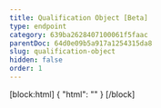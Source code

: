 ```yaml
---
title: Qualification Object [Beta]
type: endpoint
category: 639ba2628407100061f5faac
parentDoc: 64d0e09b5a917a1254315da8
slug: qualification-object
hidden: false
order: 1
---
```


[block:html]
{
  "html": "<style>\n[title=\"Toggle library\"] { \n  display: none; }\n.LanguagePicker-divider { \n  display: none; }\n.Playground-section3VTXuaYZivJK > .APISectionHeader3LN_-QIR0m7x {\n  display: none; }\n.LanguagePicker-languages1qVVo_v6AlP9 {\n  display: none; }\n.headline-container-article-info2GaOf2jMpV0r {\n  display: none; }\n.APISectionHeader3LN_-QIR0m7x {\n  display: none; }\n.APIResponseSchemaPicker-label3XMQ9E-slNcS {\n  display: none; }\n.PlaygroundC7DInM9NFvBg {\n  display: none; }\n.Modal-Header3VPrQs3MUWWd {\n  display: none; }\n.rm-ReferenceMain .rm-Article {\n  max-width: 2000px; }\nh1::after {\n    content: \"BETA\";\n    background-color: rgb(237, 117, 71);\n    color: rgb(255, 255, 255);\n    border-radius: 2rem;padding: 8px 13px 8px;\n    white-space: nowrap;font-size:12px;\n}\n</style>"
}
[/block]